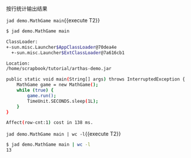
按行统计输出结果

`jad demo.MathGame main`{{execute T2}}

```bash
$ jad demo.MathGame main

ClassLoader:
+-sun.misc.Launcher$AppClassLoader@70dea4e
  +-sun.misc.Launcher$ExtClassLoader@7a616cb1

Location:
/home/scrapbook/tutorial/arthas-demo.jar

public static void main(String[] args) throws InterruptedException {
    MathGame game = new MathGame();
    while (true) {
        game.run();
        TimeUnit.SECONDS.sleep(1L);
    }
}

Affect(row-cnt:1) cost in 138 ms.
```

`jad demo.MathGame main | wc -l`{{execute T2}}

```bash
$ jad demo.MathGame main | wc -l
13
```
